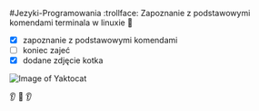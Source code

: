 #Jezyki-Programowania :trollface:
Zapoznanie z podstawowymi komendami terminala w linuxie :poop:

- [x] zapoznanie z podstawowymi komendami
- [ ] koniec zajeć
- [x] dodane zdjęcie kotka

![Image of Yaktocat](https://octodex.github.com/images/yaktocat.png)


   :ear: :nose: :ear:

